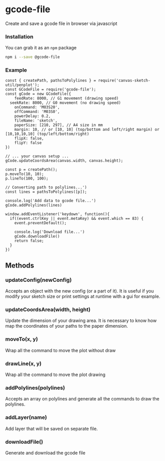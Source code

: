 # gcode-file

Create and save a gcode file in browser via javascript

### Installation

You can grab it as an `npm` package
```bash
npm i --save @gcode-file
```

### Example

```
const { createPath, pathsToPolylines } = require('canvas-sketch-util/penplot');
const GCodeFile = require('gcode-file');
const gCode = new GCodeFile({
	feedRate: 8000, // G1 movement (drawing speed)
  seekRate: 8000, // G0 movement (no drawing speed)
	onCommand: 'M03S20',
	offCommand: 'M03S0',
	powerDelay: 0.2,
	fileName: 'sketch',
	paperSize: [210, 297], // A4 size in mm
	margin: 10, // or [10, 10] (top/bottom and left/right margin) or [10,10,10,10] (top/left/bottom/right)
	flipX: false,
	flipY: false
})

// ... your canvas setup ...
gCode.updateCoordsArea(canvas.width, canvas.height);

const p = createPath();
p.moveTo(10, 10);
p.lineTo(100, 100);

// Converting path to polylines...')
const lines = pathsToPolylines([p]);

console.log('Add data to gcode file...')
gCode.addPolylines(lines)

window.addEventListener('keydown', function(){
  if((event.ctrlKey || event.metaKey) && event.which == 83) {
    event.preventDefault();
    
    console.log('Download file...')
    gCode.downloadFile()
    return false;
  }
})
```

## Methods

### updateConfig(newConfig)
Accepts an object with the new config (or a part of it). It is useful if you modify your sketch size or print settings at runtime with a gui for example.

### updateCoordsArea(width, height)
Update the dimension of your drawing area. It is necessary to know how map the coordinates of your paths to the paper dimension.

### moveTo(x, y)
Wrap all the command to move the plot without draw

### drawLine(x, y)
Wrap all the command to move the plot drawing

### addPolylines(polylines)
Accepts an array on polylines and generate all the commands to draw the polylines.

### addLayer(name)
Add layer that will be saved on separate file.

### downloadFile()
Generate and download the gcode file





